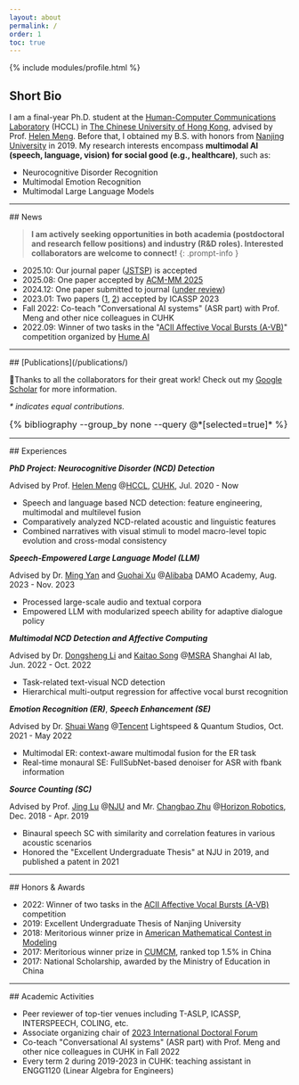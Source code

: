 ```yaml
---
layout: about
permalink: /
order: 1
toc: true
---
```


{% include modules/profile.html %}

## Short Bio

I am a final-year Ph.D. student at the [Human-Computer Communications Laboratory][hccl] (HCCL) in [The Chinese University of Hong Kong][cuhk], advised by Prof. [Helen Meng][helen].
Before that, I obtained my B.S. with honors from [Nanjing University][nju] in 2019.
My research interests encompass **multimodal AI (speech, language, vision) for social good (e.g., healthcare)**, such as:

- Neurocognitive Disorder Recognition
- Multimodal Emotion Recognition
- Multimodal Large Language Models

<hr>
## News

> <b>I am actively seeking opportunities in both academia (postdoctoral and research fellow positions) and industry (R&D roles). Interested collaborators are welcome to connect!</b>
{: .prompt-info }

- 2025.10: Our journal paper ([JSTSP][ad_paper_jstsp25]) is accepted
- 2025.08: One paper accepted by [ACM-MM 2025][gap25]
- 2024.12: One paper submitted to journal ([under review][ad_paper_jstsp25])
- 2023.01: Two papers ([1][ad_paper_icassp23], [2][avb_paper_icassp23]) accepted by ICASSP 2023
- Fall 2022: Co-teach "Conversational AI systems" (ASR part) with Prof. Meng and other nice colleagues in CUHK
- 2022.09: Winner of two tasks in the "[ACII Affective Vocal Bursts (A-VB)][avb2022]" competition organized by [Hume AI][hume.ai]

<hr>
## [Publications](/publications/)

🤗Thanks to all the collaborators for their great work! Check out my [Google Scholar][jcli.scholar] for more information.

_* indicates equal contributions._

<div class="publications" style="font-size: 1.01rem;">
  {% bibliography --group_by none --query @*[selected=true]* %}
</div>

<hr>
## Experiences

**_PhD Project: Neurocognitive Disorder (NCD) Detection_**

Advised by Prof. [Helen Meng][helen] @[HCCL][hccl], [CUHK][cuhk], Jul. 2020 - Now

- Speech and language based NCD detection: feature engineering, multimodal and multilevel fusion
- Comparatively analyzed NCD-related acoustic and linguistic features
- Combined narratives with visual stimuli to model macro-level topic evolution and cross-modal consistency

**_Speech-Empowered Large Language Model (LLM)_**

Advised by Dr. [Ming Yan][mingyan] and [Guohai Xu][guohai] @[Alibaba][damo] DAMO Academy, Aug. 2023 - Nov. 2023

- Processed large-scale audio and textual corpora
- Empowered LLM with modularized speech ability for adaptive dialogue policy

**_Multimodal NCD Detection and Affective Computing_**

Advised by Dr. [Dongsheng Li][dongsheng] and [Kaitao Song][kaitao] @[MSRA][msra] Shanghai AI lab, Jun. 2022 - Oct. 2022

- Task-related text-visual NCD detection
- Hierarchical multi-output regression for affective vocal burst recognition

**_Emotion Recognition (ER)_**, **_Speech Enhancement (SE)_**

Advised by Dr. [Shuai Wang][shuaiwang] @[Tencent][lightspeed] Lightspeed & Quantum Studios, Oct. 2021 - May 2022

- Multimodal ER: context-aware multimodal fusion for the ER task
- Real-time monaural SE: FullSubNet-based denoiser for ASR with fbank information

**_Source Counting (SC)_**

Advised by Prof. [Jing Lu][jinglu] @[NJU][nju] and Mr. [Changbao Zhu][changbao] @[Horizon Robotics][horizon], Dec. 2018 - Apr. 2019

- Binaural speech SC with similarity and correlation features in various acoustic scenarios
- Honored the "Excellent Undergraduate Thesis" at NJU in 2019, and published a patent in 2021

<hr>
## Honors & Awards

- 2022: Winner of two tasks in the [ACII Affective Vocal Bursts (A-VB)][avb2022] competition
- 2019: Excellent Undergraduate Thesis of Nanjing University
- 2018: Meritorious winner prize in [American Mathematical Contest in Modeling][mcm]
- 2017: Meritorious winner prize in [CUMCM][cumcm], ranked top 1.5% in China
- 2017: National Scholarship, awarded by the Ministry of Education in China
<!-- - 2016: First Prize, Elite Program Scholarship of Nanjing University -->

<!-- ## Miscellaneous -->
<hr>
## Academic Activities
<!-- **_Academic Activities_** -->

- Peer reviewer of top-tier venues including T-ASLP, ICASSP, INTERSPEECH, COLING, etc.
- Associate organizing chair of [2023 International Doctoral Forum][phdforum23]
- Co-teach "Conversational AI systems" (ASR part) with Prof. Meng and other nice colleagues in CUHK in Fall 2022
- Every term 2 during 2019-2023 in CUHK: teaching assistant in ENGG1120 (Linear Algebra for Engineers)

<!-- **_Volunteer and Leadership_** -->

<!-- - Associate organizing chair of [2023 International Doctoral Forum][phdforum23] -->
<!-- - Worked as team leader in [American Mathematical Contest in Modeling][mcm], 2018. -->
<!-- - Volunteered in psychological consulting with elderly people, folk-art teaching, etc. in NJU -->
<!-- - Organized a rural education research in Jiangxi Province to investigate and call for more attention to rural children's growth and education. Honored the "Top Ten Teams of Social Practice" in NJU, 2016. -->

[ad_paper_jstsp25]: https://doi.org/10.1109/JSTSP.2025.3622049
[ad_paper_icassp23]: https://arxiv.org/pdf/2303.08019
[avb_paper_icassp23]: https://arxiv.org/pdf/2303.08027
[avb2022]: https://www.competitions.hume.ai/avb2022
[changbao]: https://www.linkedin.com/in/长宝-朱-a9b778b6/
[cuhk]: https://cuhk.edu.hk
[cumcm]: https://en.mcm.edu.cn
[damo]: https://damo.alibaba.com
[dongsheng]: https://recmind.cn/
[gap25]: https://dl.acm.org/doi/pdf/10.1145/3728424.3760767
[guohai]: https://scholar.google.com/citations?user=bS8Ku4MAAAAJ&hl=zh-CN
[hccl]: https://www.se.cuhk.edu.hk/laboratories/human-computer-communications-laboratory/
[helen]: https://www.se.cuhk.edu.hk/people/academic-staff/prof-meng-mei-ling-helen/
[kaitao]: https://www.microsoft.com/en-us/research/people/kaitaosong
[horizon]: https://en.horizon.cc
[hume.ai]: https://hume.ai
[jcli.scholar]: https://scholar.google.com/citations?hl=en&user=SB7xjMoAAAAJ
[jinglu]: https://acoustics.nju.edu.cn/rydw/szgk/js/lj/index.html
[lightspeed]: https://www.lightspeed-studios.com
[mcm]: https://www.comap.com/contests/mcm-icm
[mingyan]: https://scholar.google.com/citations?user=uIUfGxYAAAAJ&hl=zh-CN
[msra]: https://www.msra.cn
[nju]: https://www.nju.edu.cn
[phdforum23]: https://phdforum.se.cuhk.edu.hk/2023/index.html
[shuaiwang]: https://wsstriving.github.io
<!-- [xunying]: https://www1.se.cuhk.edu.hk/~xyliu/ -->
